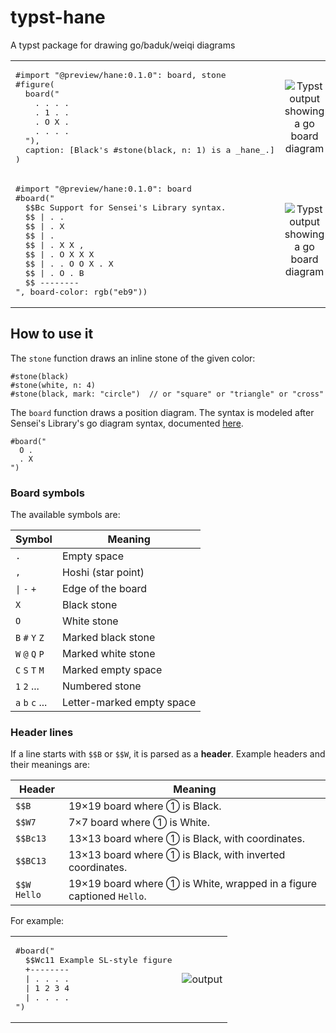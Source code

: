 # typst-hane
A typst package for drawing go/baduk/weiqi diagrams

<table>
  <tr>
    <td>
      <pre>#import "@preview/hane:0.1.0": board, stone
#figure(
  board("
    . . . .
    . 1 . .
    . O X .
    . . . .
  "),
  caption: [Black's #stone(black, n: 1) is a _hane_.]
)</pre>
    </td>
    <td align=center>
      <img alt="Typst output showing a go board diagram" src="https://github.com/user-attachments/assets/89d454e0-9ed5-41e9-8437-a71a9dfe885f">
    </td>
  </tr>
  <tr>
    <td><pre>#import "@preview/hane:0.1.0": board
#board("
  $$Bc Support for Sensei's Library syntax.
  $$ | . .
  $$ | . X
  $$ | .
  $$ | . X X ,
  $$ | . O X X X
  $$ | . . O O X . X
  $$ | . O . B
  $$ --------
", board-color: rgb("eb9"))
</pre></td><td align=center>
  <img alt="Typst output showing a go board diagram" src="https://github.com/user-attachments/assets/44cd016f-cc8d-428c-8e62-7c59f3efa83a">

</td>
  </tr>
</table>

## How to use it

The `stone` function draws an inline stone of the given color:

    #stone(black)
    #stone(white, n: 4)
    #stone(black, mark: "circle")  // or "square" or "triangle" or "cross"

The `board` function draws a position diagram. The syntax is modeled after Sensei's Library's go diagram syntax, documented [here](https://senseis.xmp.net/?HowDiagramsWork).

    #board("
      O .
      . X
    ")

### Board symbols

The available symbols are:

| Symbol | Meaning |
| --- | --- |
| `.` | Empty space |
| `,` | Hoshi (star point) |
| `\|`  `-`  `+` | Edge of the board |
| `X` | Black stone |
| `O` | White stone |
| `B`  `#`  `Y`  `Z` | Marked black stone |
| `W`  `@`  `Q`  `P` | Marked white stone |
| `C`  `S`  `T`  `M` | Marked empty space |
| `1`  `2`  ... | Numbered stone |
| `a`  `b`  `c` ... | Letter-marked empty space |

### Header lines

If a line starts with `$$B` or `$$W`, it is parsed as a **header**. Example headers and their meanings are:

| Header | Meaning |
| --- | --- |
| `$$B` | 19×19 board where ① is Black. |
| `$$W7` | 7×7 board where ① is White. |
| `$$Bc13` | 13×13 board where ① is Black, with coordinates. |
| `$$BC13` | 13×13 board where ① is Black, with inverted coordinates. |
| `$$W Hello` | 19×19 board where ① is White, wrapped in a figure captioned `Hello`. |

For example:

<table>
  <tr>
    <td><pre>#board("
  $$Wc11 Example SL-style figure
  +--------
  | . . . .
  | 1 2 3 4
  | . . . .
")</pre></td>
    <td align=center>

![output](https://github.com/user-attachments/assets/c2129120-3ba3-4cd0-bf82-0047705e8671)

</td></tr></table>
